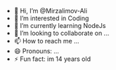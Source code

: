 - 👋 Hi, I’m @Mirzalimov-Ali
- 👀 I’m interested in Coding 
- 🌱 I’m currently learning NodeJs
- 💞️ I’m looking to collaborate on ...
- 📫 How to reach me ...
- 😄 Pronouns: ...
- ⚡ Fun fact: im 14 years old

<!---
Mirzalimov-Ali/Mirzalimov-Ali is a ✨ special ✨ repository because its `README.md` (this file) appears on your GitHub profile.
You can click the Preview link to take a look at your changes.
--->
